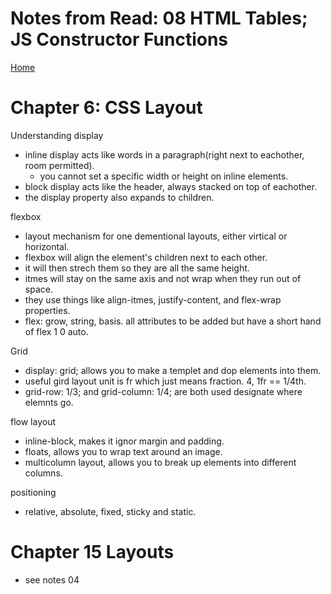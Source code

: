 # Notes from Read: 08 HTML Tables; JS Constructor Functions
[Home](README.md)

# Chapter 6: CSS Layout

Understanding display
- inline display acts like words in a paragraph(right next to eachother, room permitted). <br>
  - you cannot set  a specific width or height on inline elements. <br>
- block display acts like the header, always stacked on top of eachother. <br>
- the display property also expands to children.

flexbox
- layout mechanism for one dementional layouts, either virtical or horizontal. <br>
- flexbox will align the element's children next to each other. <br>
- it will then strech them so they are all the same height. <br>
- itmes will stay on the same axis and not wrap when they run out of space. <br>
- they use things like align-itmes, justify-content, and flex-wrap properties. <br>
- flex: grow, string, basis. all attributes to be added but have a short hand of flex 1 0 auto. <br>

Grid
- display: grid; allows you to make a templet and dop elements into them. <br>
- useful gird layout unit is fr which just means fraction. 4, 1fr == 1/4th. <br>
- grid-row: 1/3; and grid-column: 1/4; are both used designate where elemnts go. <br>

flow layout
- inline-block, makes it ignor margin and padding. <br>
- floats, allows you to wrap text around an image. <br>
- multicolumn layout, allows you to break up elements into different columns. <br>

positioning
- relative, absolute, fixed, sticky and static. <br>

# Chapter 15 Layouts
- see notes 04